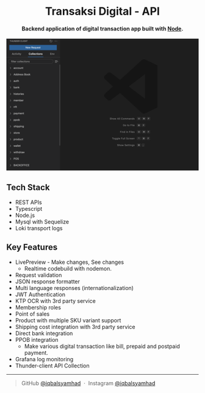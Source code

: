 <h1 align="center">
  <br>
  Transaksi Digital - API
  <br>
</h1>

<h4 align="center">Backend application of digital transaction app built with <a href="https://nodejs.org/en" target="_blank">Node</a>.</h4>

![screenshot](https://raw.githubusercontent.com/iqbalsyamhad/transaksi-digital-api/master/api-collection.png)

## Tech Stack

* REST APIs
* Typescript
* Node.js
* Mysql with Sequelize
* Loki transport logs
  
## Key Features

* LivePreview - Make changes, See changes
  - Realtime codebuild with nodemon.
* Request validation
* JSON response formatter
* Multi language responses (internationalization)
* JWT Authentication
* KTP OCR with 3rd party service
* Membership roles
* Point of sales
* Product with multiple SKU variant support
* Shipping cost integration with 3rd party service
* Direct bank integration
* PPOB integration
  - Make various digital transaction like bill, prepaid and postpaid payment.
* Grafana log monitoring
* Thunder-client API Collection

---

> GitHub [@iqbalsyamhad](https://github.com/iqbalsyamhad) &nbsp;&middot;&nbsp;
> Instagram [@iqbalsyamhad](https://www.instagram.com/iqbalsyamhad)
